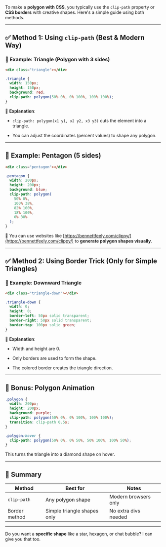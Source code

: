 To make a **polygon with CSS**, you typically use the `clip-path` property or **CSS borders** with creative shapes. Here's a simple guide using both methods.

---

## ✅ Method 1: Using `clip-path` (Best & Modern Way)

### 🔺 Example: Triangle (Polygon with 3 sides)

```html
<div class="triangle"></div>
```

```css
.triangle {
  width: 150px;
  height: 150px;
  background: red;
  clip-path: polygon(50% 0%, 0% 100%, 100% 100%);
}
```

🧠 **Explanation**:

- `clip-path: polygon(x1 y1, x2 y2, x3 y3)` cuts the element into a triangle.
    
- You can adjust the coordinates (percent values) to shape any polygon.
    

---

## 🔷 Example: Pentagon (5 sides)

```html
<div class="pentagon"></div>
```

```css
.pentagon {
  width: 200px;
  height: 200px;
  background: blue;
  clip-path: polygon(
    50% 0%,
    100% 38%,
    82% 100%,
    18% 100%,
    0% 38%
  );
}
```

📌 You can use websites like [https://bennettfeely.com/clippy/](https://bennettfeely.com/clippy/) to **generate polygon shapes visually**.

---

## ✅ Method 2: Using Border Trick (Only for Simple Triangles)

### 🔺 Example: Downward Triangle

```html
<div class="triangle-down"></div>
```

```css
.triangle-down {
  width: 0;
  height: 0;
  border-left: 50px solid transparent;
  border-right: 50px solid transparent;
  border-top: 100px solid green;
}
```

🧠 **Explanation**:

- Width and height are 0.
    
- Only borders are used to form the shape.
    
- The colored border creates the triangle direction.
    

---

## 🧪 Bonus: Polygon Animation

```css
.polygon {
  width: 200px;
  height: 200px;
  background: purple;
  clip-path: polygon(50% 0%, 0% 100%, 100% 100%);
  transition: clip-path 0.5s;
}

.polygon:hover {
  clip-path: polygon(50% 0%, 0% 50%, 50% 100%, 100% 50%);
}
```

This turns the triangle into a diamond shape on hover.

---

## 🚀 Summary

|Method|Best for|Notes|
|---|---|---|
|`clip-path`|Any polygon shape|Modern browsers only|
|Border method|Simple triangle shapes only|No extra divs needed|

---

Do you want a **specific shape** like a star, hexagon, or chat bubble? I can give you that too.